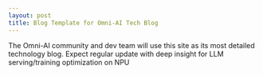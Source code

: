 ```yaml
---
layout: post
title: Blog Template for Omni-AI Tech Blog
---
```


The Omni-AI community and dev team will use this site as its most detailed technology blog. Expect regular update with deep insight for LLM serving/training optimization on NPU

